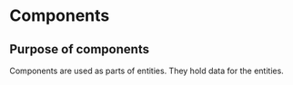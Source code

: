 # Components

## Purpose of components

Components are used as parts of entities. They hold data for the entities.
